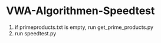 # VWA-Algorithmen-Speedtest

1. if primeproducts.txt is empty, run get_prime_products.py
2. run speedtest.py
